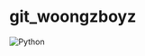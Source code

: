 # git_woongzboyz

<img alt="Python" src ="https://img.shields.io/badge/Python-3776AB.svg?&style=flat-square&logo=Python&logoColor=white"/>
